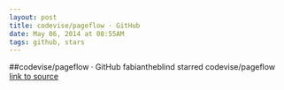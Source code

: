 ```yaml
---
layout: post
title: codevise/pageflow · GitHub
date: May 06, 2014 at 08:55AM
tags: github, stars
---
```

##codevise/pageflow · GitHub
fabiantheblind starred codevise/pageflow
[link to source](http://ift.tt/1kRt5b3) 
